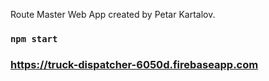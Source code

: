Route Master Web App created by Petar Kartalov.

### `npm start`

### https://truck-dispatcher-6050d.firebaseapp.com
